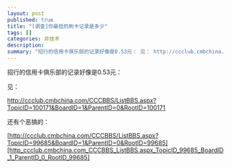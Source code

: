 ```yaml
---
layout: post
published: true
title: "[调查]你最低的刷卡记录是多少"
tags: []
categories: 非技术    
description: 
summary: "招行的信用卡俱乐部的记录好像是0.53元： 见： http://ccclub.cmbchina.com/CCCBBS/ListBBS.aspx? TopicID=100171&BoardID=1&ParentID=0&RootID=1001"
---
```

招行的信用卡俱乐部的记录好像是0.53元：

见：

[http://ccclub.cmbchina.com/CCCBBS/ListBBS.aspx? TopicID=100171&BoardID=1&ParentID=0&RootID=100171][http_ccclub.cmbchina.com_CCCBBS_ListBBS.aspx_ TopicID_100171_BoardID_1_ParentID_0_RootID_100171]

还有个恶搞的：

[http://ccclub.cmbchina.com/CCCBBS/ListBBS.aspx?TopicID=99685&BoardID=1&ParentID=0&RootID=99685][http_ccclub.cmbchina.com_CCCBBS_ListBBS.aspx_TopicID_99685_BoardID_1_ParentID_0_RootID_99685]


[http_ccclub.cmbchina.com_CCCBBS_ListBBS.aspx_ TopicID_100171_BoardID_1_ParentID_0_RootID_100171]: http://ccclub.cmbchina.com/CCCBBS/ListBBS.aspx?TopicID=100171&BoardID=1&ParentID=0&RootID=100171
[http_ccclub.cmbchina.com_CCCBBS_ListBBS.aspx_TopicID_99685_BoardID_1_ParentID_0_RootID_99685]: http://ccclub.cmbchina.com/CCCBBS/ListBBS.aspx?%20TopicID=99685&BoardID=1&ParentID=0&RootID=99685
